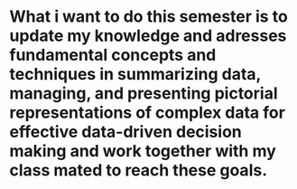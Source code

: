 # What  i want to do this semester is to update my knowledge and adresses fundamental concepts and techniques in summarizing data, managing, and presenting pictorial representations of complex data for effective data-driven decision making and work together with my class mated to reach these goals.

